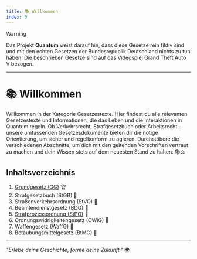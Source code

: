 ```yaml
---
title: 📚 Willkommen
index: 0
---
```


> [!WARNING]
> Das Projekt **Quantum** weist darauf hin, dass diese Gesetze rein fiktiv sind und mit den echten Gesetzen der Bundesrepublik Deutschland nichts zu tun haben. Die beschrieben Gesetze sind auf das Videospiel Grand Theft Auto V bezogen.

---

# 📚 Willkommen
Willkommen in der Kategorie Gesetzestexte. Hier findest du alle relevanten Gesetzestexte und Informationen, die das Leben und die Interaktionen in Quantum regeln. Ob Verkehrsrecht, Strafgesetzbuch oder Arbeitsrecht – unsere umfassenden Gesetzesdokumente bieten dir die nötige Orientierung, um sicher und regelkonform zu agieren. Durchstöbere die verschiedenen Abschnitte, um dich mit den geltenden Vorschriften vertraut zu machen und dein Wissen stets auf dem neuesten Stand zu halten. 📚⚖️

## Inhaltsverzeichnis
1. [Grundgesetz (GG)](https://quantum-wiki.pages.dev/gesetze/grundgesetz.html) 🏆
2. Strafgesetzbuch (StGB) 📕
3. Straßenverkehrsordnung (StVO) 🚗
4. Beamtendienstgesetz (BDG) 🚓
5. [Strafprozessordnung (StPO)](https://quantum-wiki.pages.dev/gesetze/strafprozessordnung.html) 📗
6. Ordnungswidrigkeitengesetz (OWiG) 📑
7. Waffengesetz (WaffG) 🔫
8. Betäubungsmittelgesetz (BtMG) 🚬

---

*"Erlebe deine Geschichte, forme deine Zukunft."* 🌍
